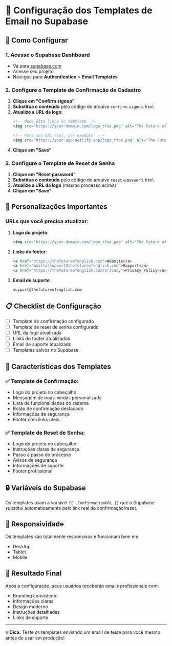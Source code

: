 # 📧 Configuração dos Templates de Email no Supabase

## 🚀 Como Configurar

### 1. Acesse o Supabase Dashboard
- Vá para [supabase.com](https://supabase.com)
- Acesse seu projeto
- Navegue para **Authentication** > **Email Templates**

### 2. Configure o Template de Confirmação de Cadastro

1. **Clique em "Confirm signup"**
2. **Substitua o conteúdo** pelo código do arquivo `confirm-signup.html`
3. **Atualize a URL da logo**:
   ```html
   <!-- Mude esta linha no template -->
   <img src="https://your-domain.com/logo_tfoe.png" alt="The Future of English" class="logo">
   
   <!-- Para sua URL real, por exemplo: -->
   <img src="https://your-app.netlify.app/logo_tfoe.png" alt="The Future of English" class="logo">
   ```
4. **Clique em "Save"**

### 3. Configure o Template de Reset de Senha

1. **Clique em "Reset password"**
2. **Substitua o conteúdo** pelo código do arquivo `reset-password.html`
3. **Atualize a URL da logo** (mesmo processo acima)
4. **Clique em "Save"**

## 🔧 Personalizações Importantes

### URLs que você precisa atualizar:

1. **Logo do projeto**:
   ```html
   <img src="https://your-domain.com/logo_tfoe.png" alt="The Future of English" class="logo">
   ```

2. **Links do footer**:
   ```html
   <a href="https://thefutureofenglish.com">Website</a>
   <a href="mailto:support@thefutureofenglish.com">Support</a>
   <a href="https://thefutureofenglish.com/privacy">Privacy Policy</a>
   ```

3. **Email de suporte**:
   ```html
   support@thefutureofenglish.com
   ```

## 📋 Checklist de Configuração

- [ ] Template de confirmação configurado
- [ ] Template de reset de senha configurado
- [ ] URL da logo atualizada
- [ ] Links do footer atualizados
- [ ] Email de suporte atualizado
- [ ] Templates salvos no Supabase

## 🎨 Características dos Templates

### ✅ **Template de Confirmação:**
- Logo do projeto no cabeçalho
- Mensagem de boas-vindas personalizada
- Lista de funcionalidades do sistema
- Botão de confirmação destacado
- Informações de segurança
- Footer com links úteis

### ✅ **Template de Reset de Senha:**
- Logo do projeto no cabeçalho
- Instruções claras de segurança
- Passo a passo do processo
- Avisos de segurança
- Informações de suporte
- Footer profissional

## 🔒 Variáveis do Supabase

Os templates usam a variável `{{ .ConfirmationURL }}` que o Supabase substitui automaticamente pelo link real de confirmação/reset.

## 📱 Responsividade

Os templates são totalmente responsivos e funcionam bem em:
- Desktop
- Tablet
- Mobile

## 🎯 Resultado Final

Após a configuração, seus usuários receberão emails profissionais com:
- Branding consistente
- Informações claras
- Design moderno
- Instruções detalhadas
- Links de suporte

---

**💡 Dica:** Teste os templates enviando um email de teste para você mesmo antes de usar em produção! 